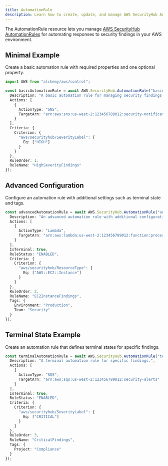```yaml
---
title: AutomationRule
description: Learn how to create, update, and manage AWS SecurityHub AutomationRules using Alchemy Cloud Control.
---
```



The AutomationRule resource lets you manage [AWS SecurityHub AutomationRules](https://docs.aws.amazon.com/securityhub/latest/userguide/) for automating responses to security findings in your AWS environment.

## Minimal Example

Create a basic automation rule with required properties and one optional property.

```ts
import AWS from "alchemy/aws/control";

const basicAutomationRule = await AWS.SecurityHub.AutomationRule("basicAutomationRule", {
  Description: "A basic automation rule for managing security findings.",
  Actions: [
    {
      ActionType: "SNS",
      TargetArn: "arn:aws:sns:us-west-2:123456789012:security-notifications"
    }
  ],
  Criteria: {
    Criterion: {
      "aws/securityhub/SeverityLabel": {
        Eq: ["HIGH"]
      }
    }
  },
  RuleOrder: 1,
  RuleName: "HighSeverityFindings"
});
```

## Advanced Configuration

Configure an automation rule with additional settings such as terminal state and tags.

```ts
const advancedAutomationRule = await AWS.SecurityHub.AutomationRule("advancedAutomationRule", {
  Description: "An advanced automation rule with additional configuration.",
  Actions: [
    {
      ActionType: "Lambda",
      TargetArn: "arn:aws:lambda:us-west-2:123456789012:function:processFindings"
    }
  ],
  IsTerminal: true,
  RuleStatus: "ENABLED",
  Criteria: {
    Criterion: {
      "aws/securityhub/ResourceType": {
        Eq: ["AWS::EC2::Instance"]
      }
    }
  },
  RuleOrder: 2,
  RuleName: "EC2InstanceFindings",
  Tags: {
    Environment: "Production",
    Team: "Security"
  }
});
```

## Terminal State Example

Create an automation rule that defines terminal states for specific findings.

```ts
const terminalAutomationRule = await AWS.SecurityHub.AutomationRule("terminalAutomationRule", {
  Description: "A terminal automation rule for specific findings.",
  Actions: [
    {
      ActionType: "SQS",
      TargetArn: "arn:aws:sqs:us-west-2:123456789012:security-alerts"
    }
  ],
  IsTerminal: true,
  RuleStatus: "ENABLED",
  Criteria: {
    Criterion: {
      "aws/securityhub/SeverityLabel": {
        Eq: ["CRITICAL"]
      }
    }
  },
  RuleOrder: 3,
  RuleName: "CriticalFindings",
  Tags: {
    Project: "Compliance"
  }
});
```
